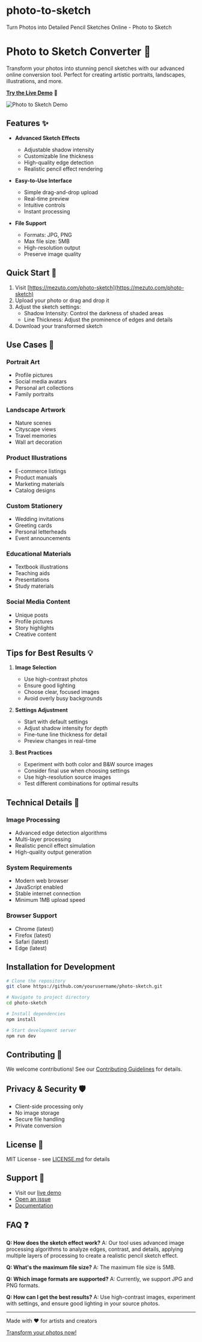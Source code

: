 # photo-to-sketch
Turn Photos into Detailed Pencil Sketches Online - Photo to Sketch

# Photo to Sketch Converter 🎨

Transform your photos into stunning pencil sketches with our advanced online conversion tool. Perfect for creating artistic portraits, landscapes, illustrations, and more.

**[Try the Live Demo](https://mezuto.com/photo-sketch)** 🚀

![Photo to Sketch Demo](demo.png)

## Features ✨

- **Advanced Sketch Effects**
  - Adjustable shadow intensity
  - Customizable line thickness
  - High-quality edge detection
  - Realistic pencil effect rendering

- **Easy-to-Use Interface**
  - Simple drag-and-drop upload
  - Real-time preview
  - Intuitive controls
  - Instant processing

- **File Support**
  - Formats: JPG, PNG
  - Max file size: 5MB
  - High-resolution output
  - Preserve image quality

## Quick Start 🚀

1. Visit [https://mezuto.com/photo-sketch](https://mezuto.com/photo-sketch)
2. Upload your photo or drag and drop it
3. Adjust the sketch settings:
   - Shadow Intensity: Control the darkness of shaded areas
   - Line Thickness: Adjust the prominence of edges and details
4. Download your transformed sketch

## Use Cases 🎯

### Portrait Art
- Profile pictures
- Social media avatars
- Personal art collections
- Family portraits

### Landscape Artwork
- Nature scenes
- Cityscape views
- Travel memories
- Wall art decoration

### Product Illustrations
- E-commerce listings
- Product manuals
- Marketing materials
- Catalog designs

### Custom Stationery
- Wedding invitations
- Greeting cards
- Personal letterheads
- Event announcements

### Educational Materials
- Textbook illustrations
- Teaching aids
- Presentations
- Study materials

### Social Media Content
- Unique posts
- Profile pictures
- Story highlights
- Creative content

## Tips for Best Results 💡

1. **Image Selection**
   - Use high-contrast photos
   - Ensure good lighting
   - Choose clear, focused images
   - Avoid overly busy backgrounds

2. **Settings Adjustment**
   - Start with default settings
   - Adjust shadow intensity for depth
   - Fine-tune line thickness for detail
   - Preview changes in real-time

3. **Best Practices**
   - Experiment with both color and B&W source images
   - Consider final use when choosing settings
   - Use high-resolution source images
   - Test different combinations for optimal results

## Technical Details 🔧

### Image Processing
- Advanced edge detection algorithms
- Multi-layer processing
- Realistic pencil effect simulation
- High-quality output generation

### System Requirements
- Modern web browser
- JavaScript enabled
- Stable internet connection
- Minimum 1MB upload speed

### Browser Support
- Chrome (latest)
- Firefox (latest)
- Safari (latest)
- Edge (latest)

## Installation for Development

```bash
# Clone the repository
git clone https://github.com/yourusername/photo-sketch.git

# Navigate to project directory
cd photo-sketch

# Install dependencies
npm install

# Start development server
npm run dev
```

## Contributing 🤝

We welcome contributions! See our [Contributing Guidelines](CONTRIBUTING.md) for details.

## Privacy & Security 🛡️

- Client-side processing only
- No image storage
- Secure file handling
- Private conversion

## License 📄

MIT License - see [LICENSE.md](LICENSE.md) for details

## Support 💬

- Visit our [live demo](https://mezuto.com/photo-sketch)
- [Open an issue](https://github.com/yourusername/photo-sketch/issues)
- [Documentation](https://github.com/yourusername/photo-sketch/wiki)

## FAQ ❓

**Q: How does the sketch effect work?**
A: Our tool uses advanced image processing algorithms to analyze edges, contrast, and details, applying multiple layers of processing to create a realistic pencil sketch effect.

**Q: What's the maximum file size?**
A: The maximum file size is 5MB.

**Q: Which image formats are supported?**
A: Currently, we support JPG and PNG formats.

**Q: How can I get the best results?**
A: Use high-contrast images, experiment with settings, and ensure good lighting in your source photos.

---

Made with ❤️ for artists and creators

[Transform your photos now!](https://mezuto.com/photo-sketch)
